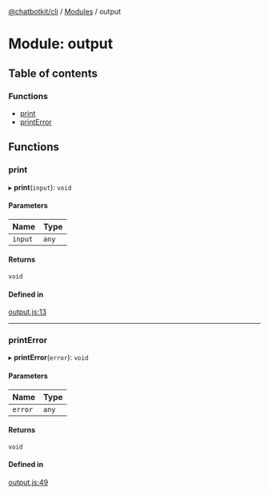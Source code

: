 [@chatbotkit/cli](../README.md) / [Modules](../modules.md) / output

# Module: output

## Table of contents

### Functions

- [print](output.md#print)
- [printError](output.md#printerror)

## Functions

### print

▸ **print**(`input`): `void`

#### Parameters

| Name | Type |
| :------ | :------ |
| `input` | `any` |

#### Returns

`void`

#### Defined in

[output.js:13](https://github.com/chatbotkit/node-sdk/blob/main/packages/cli/src/output.js#L13)

___

### printError

▸ **printError**(`error`): `void`

#### Parameters

| Name | Type |
| :------ | :------ |
| `error` | `any` |

#### Returns

`void`

#### Defined in

[output.js:49](https://github.com/chatbotkit/node-sdk/blob/main/packages/cli/src/output.js#L49)
